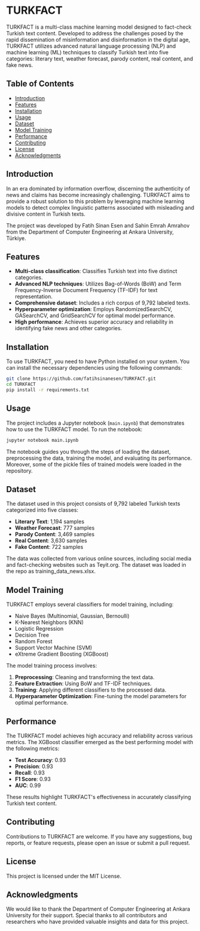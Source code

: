 
# TURKFACT

TURKFACT is a multi-class machine learning model designed to fact-check Turkish text content. Developed to address the challenges posed by the rapid dissemination of misinformation and disinformation in the digital age, TURKFACT utilizes advanced natural language processing (NLP) and machine learning (ML) techniques to classify Turkish text into five categories: literary text, weather forecast, parody content, real content, and fake news.

## Table of Contents

- [Introduction](#introduction)
- [Features](#features)
- [Installation](#installation)
- [Usage](#usage)
- [Dataset](#dataset)
- [Model Training](#model-training)
- [Performance](#performance)
- [Contributing](#contributing)
- [License](#license)
- [Acknowledgments](#acknowledgments)

## Introduction

In an era dominated by information overflow, discerning the authenticity of news and claims has become increasingly challenging. TURKFACT aims to provide a robust solution to this problem by leveraging machine learning models to detect complex linguistic patterns associated with misleading and divisive content in Turkish texts.

The project was developed by Fatih Sinan Esen and Sahin Emrah Amrahov from the Department of Computer Engineering at Ankara University, Türkiye.

## Features

- **Multi-class classification**: Classifies Turkish text into five distinct categories.
- **Advanced NLP techniques**: Utilizes Bag-of-Words (BoW) and Term Frequency-Inverse Document Frequency (TF-IDF) for text representation.
- **Comprehensive dataset**: Includes a rich corpus of 9,792 labeled texts.
- **Hyperparameter optimization**: Employs RandomizedSearchCV, GASearchCV, and GridSearchCV for optimal model performance.
- **High performance**: Achieves superior accuracy and reliability in identifying fake news and other categories.

## Installation

To use TURKFACT, you need to have Python installed on your system. You can install the necessary dependencies using the following commands:

```bash
git clone https://github.com/fatihsinanesen/TURKFACT.git
cd TURKFACT
pip install -r requirements.txt
```

## Usage

The project includes a Jupyter notebook (`main.ipynb`) that demonstrates how to use the TURKFACT model. To run the notebook:

```bash
jupyter notebook main.ipynb
```

The notebook guides you through the steps of loading the dataset, preprocessing the data, training the model, and evaluating its performance.
Moreover, some of the pickle files of trained models were loaded in the repository.

## Dataset

The dataset used in this project consists of 9,792 labeled Turkish texts categorized into five classes:

- **Literary Text**: 1,194 samples
- **Weather Forecast**: 777 samples
- **Parody Content**: 3,469 samples
- **Real Content**: 3,630 samples
- **Fake Content**: 722 samples

The data was collected from various online sources, including social media and fact-checking websites such as Teyit.org.
The dataset was loaded in the repo as training_data_news.xlsx.

## Model Training

TURKFACT employs several classifiers for model training, including:

- Naive Bayes (Multinomial, Gaussian, Bernoulli)
- K-Nearest Neighbors (KNN)
- Logistic Regression
- Decision Tree
- Random Forest
- Support Vector Machine (SVM)
- eXtreme Gradient Boosting (XGBoost)

The model training process involves:

1. **Preprocessing**: Cleaning and transforming the text data.
2. **Feature Extraction**: Using BoW and TF-IDF techniques.
3. **Training**: Applying different classifiers to the processed data.
4. **Hyperparameter Optimization**: Fine-tuning the model parameters for optimal performance.

## Performance

The TURKFACT model achieves high accuracy and reliability across various metrics. The XGBoost classifier emerged as the best performing model with the following metrics:

- **Test Accuracy**: 0.93
- **Precision**: 0.93
- **Recall**: 0.93
- **F1 Score**: 0.93
- **AUC**: 0.99

These results highlight TURKFACT's effectiveness in accurately classifying Turkish text content.

## Contributing

Contributions to TURKFACT are welcome. If you have any suggestions, bug reports, or feature requests, please open an issue or submit a pull request.

## License

This project is licensed under the MIT License.

## Acknowledgments

We would like to thank the Department of Computer Engineering at Ankara University for their support. Special thanks to all contributors and researchers who have provided valuable insights and data for this project.
